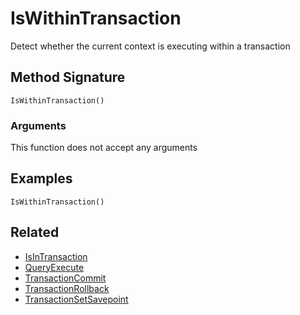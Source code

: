 # IsWithinTransaction

Detect whether the current context is executing within a transaction

## Method Signature

```
IsWithinTransaction()
```

### Arguments

This function does not accept any arguments

## Examples

```
IsWithinTransaction()
```

## Related

* [IsInTransaction](isintransaction.md)
* [QueryExecute](queryexecute.md)
* [TransactionCommit](transactioncommit.md)
* [TransactionRollback](transactionrollback.md)
* [TransactionSetSavepoint](transactionsetsavepoint.md)
